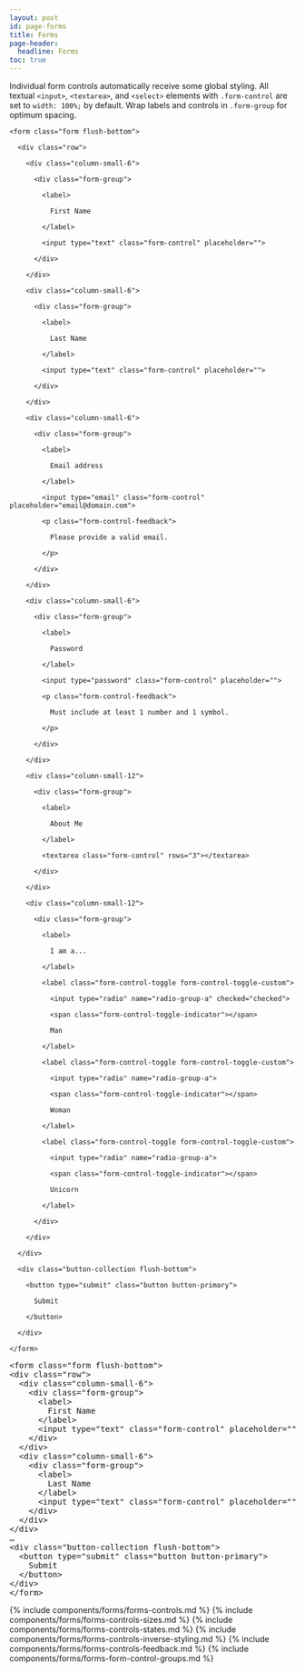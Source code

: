 ```yaml
---
layout: post
id: page-forms
title: Forms
page-header:
  headline: Forms
toc: true
---
```


<p>

  Individual form controls automatically receive some global styling. All textual <code>&lt;input&gt;</code>, <code>&lt;textarea&gt;</code>, and <code>&lt;select&gt;</code> elements with <code>.form-control</code> are set to <code>width: 100%;</code> by default. Wrap labels and controls in <code>.form-group</code> for optimum spacing.

</p>

<!-- =================================================
BEGIN: EXAMPLE
================================================== -->

<div class="panel flush-bottom">

  <div class="panel-cell">

    <form class="form flush-bottom">

      <div class="row">

        <div class="column-small-6">

          <div class="form-group">

            <label>

              First Name

            </label>

            <input type="text" class="form-control" placeholder="">

          </div>

        </div>

        <div class="column-small-6">

          <div class="form-group">

            <label>

              Last Name

            </label>

            <input type="text" class="form-control" placeholder="">

          </div>

        </div>

        <div class="column-small-6">

          <div class="form-group">

            <label>

              Email address

            </label>

            <input type="email" class="form-control" placeholder="email@domain.com">

            <p class="form-control-feedback">

              Please provide a valid email.

            </p>

          </div>

        </div>

        <div class="column-small-6">

          <div class="form-group">

            <label>

              Password

            </label>

            <input type="password" class="form-control" placeholder="">

            <p class="form-control-feedback">

              Must include at least 1 number and 1 symbol.

            </p>

          </div>

        </div>

        <div class="column-small-12">

          <div class="form-group">

            <label>

              About Me

            </label>

            <textarea class="form-control" rows="3"></textarea>

          </div>

        </div>

        <div class="column-small-12">

          <div class="form-group">

            <label>

              I am a...

            </label>

            <label class="form-control-toggle form-control-toggle-custom">

              <input type="radio" name="radio-group-a" checked="checked">

              <span class="form-control-toggle-indicator"></span>

              Man

            </label>

            <label class="form-control-toggle form-control-toggle-custom">

              <input type="radio" name="radio-group-a">

              <span class="form-control-toggle-indicator"></span>

              Woman

            </label>

            <label class="form-control-toggle form-control-toggle-custom">

              <input type="radio" name="radio-group-a">

              <span class="form-control-toggle-indicator"></span>

              Unicorn

            </label>

          </div>

        </div>

      </div>

      <div class="button-collection flush-bottom">

        <button type="submit" class="button button-primary">

          Submit

        </button>

      </div>

    </form>

  </div>

  <div class="panel-cell panel-cell-light panel-cell-code-block">

<pre class="prettyprint transparent flush lang-html">
&lt;form class="form flush-bottom"&gt;
&lt;div class="row"&gt;
  &lt;div class="column-small-6"&gt;
    &lt;div class="form-group"&gt;
      &lt;label&gt;
        First Name
      &lt;/label&gt;
      &lt;input type="text" class="form-control" placeholder=""&gt;
    &lt;/div&gt;
  &lt;/div&gt;
  &lt;div class="column-small-6"&gt;
    &lt;div class="form-group"&gt;
      &lt;label&gt;
        Last Name
      &lt;/label&gt;
      &lt;input type="text" class="form-control" placeholder=""&gt;
    &lt;/div&gt;
  &lt;/div&gt;
&lt;/div&gt;
&hellip;
&lt;div class="button-collection flush-bottom"&gt;
  &lt;button type="submit" class="button button-primary"&gt;
    Submit
  &lt;/button&gt;
&lt;/div&gt;
&lt;/form&gt;
</pre>

  </div>

</div>

{% include components/forms/forms-controls.md %}
{% include components/forms/forms-controls-sizes.md %}
{% include components/forms/forms-controls-states.md %}
{% include components/forms/forms-controls-inverse-styling.md %}
{% include components/forms/forms-controls-feedback.md %}
{% include components/forms/forms-form-control-groups.md %}
